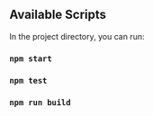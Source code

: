 ## Available Scripts

In the project directory, you can run:

### `npm start`

### `npm test`

### `npm run build`

